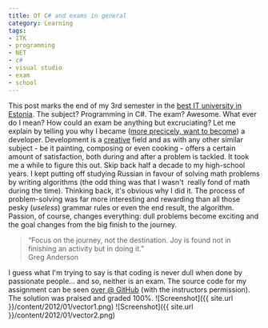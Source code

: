```yaml
---
title: Of C# and exams in general
category: Learning
tags:
- ITK
- programming
- NET
- c#
- visual studio
- exam
- school
---
```

This post marks the end of my 3rd semester in the <a href="http://itcollege.ee">best IT university in Estonia</a>. The subject? Programming in C#. The exam? Awesome.
What ever do I mean? How could an exam be anything but excruciating? Let me explain by telling you why I became (<a href="{{ site.url }}/2011/be-a-developer-not-a-programmer">more precicely, want to become</a>) a developer.
Development is a <span style="text-decoration: underline">creative</span> field and as with any other similar subject - be it painting, composing or even cooking - offers a certain amount of satisfaction, both during and after a problem is tackled.
It took me a while to figure this out. Skip back half a decade to my high-school years. I kept putting off studying Russian in favour of solving math problems by writing algorithms (the odd thing was that I wasn't  really fond of math during the time). Thinking back, it's obvious why I did it. The process of problem-solving was far more interesting and rewarding than all those pesky (<em>useless</em>) grammar rules or even the end result, the algorithm.
Passion, of course, changes everything: dull problems become exciting and the goal changes from the big finish to the journey.
<blockquote>
“Focus on the journey, not the destination. Joy is found not in finishing an activity but in doing it.”<br />
Greg Anderson
</blockquote>
I guess what I'm trying to say is that coding is never dull when done by passionate people... and so, neither is an exam.
The source code for my assignment can be seen <a href="https://github.com/anroots/ITK-projects/tree/master/C%23/Eksam/">over @ GitHub</a> (with the instructors permission). The solution was praised and graded 100%.
![Screenshot]({{ site.url }}/content/2012/01/vector1.png)
![Screenshot]({{ site.url }}/content/2012/01/vector2.png)
